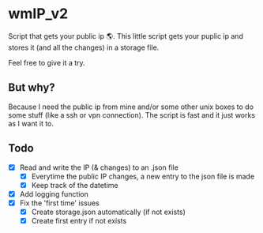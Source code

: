 # wmIP_v2

Script that gets your public ip 🌎.
This little script gets your puplic ip and stores it (and all the changes) in a storage file.

Feel free to give it a try.


## But why?

Because I need the public ip from mine and/or some other unix boxes to do some stuff (like a ssh or vpn connection).
The script is fast and it just works as I want it to.


## Todo

- [x] Read and write the IP (& changes) to an .json file
  - [x] Everytime the public IP changes, a new entry to the json file is made
  - [x] Keep track of the datetime
- [x] Add logging function
- [x] Fix the 'first time' issues
  - [x] Create storage.json automatically (if not exists)
  - [x] Create first entry if not exists
